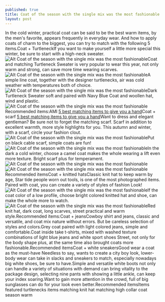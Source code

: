 ```yaml
---
published: true
title: Coat of the season with the single mix was the most fashionable
layout: post
---
```

In the cold winter, practical coat can be said to be the best warm items, by the men\'s favorite, appears frequently in everyday wear. And how to apply coats of charm to the biggest, you can try to match with the following 5 items.Coat + TurtleneckIf you want to make yourself a little more special this winter, be sure to start with a high-neck sweater.![Alt Coat of the season with the single mix was the most fashionable](https://c1.staticflickr.com/1/680/23471798080_df03bc7723_b.jpg)Coat and matching Turtleneck Sweater is very popular to wear this year, not only warm and strong, can save more time wearing scarves.![Alt Coat of the season with the single mix was the most fashionable](https://c2.staticflickr.com/6/5625/23139313314_ef914a2bd9_b.jpg)A simple line coat, together with the designer turtlenecks, air was cold weather with temperatures both of choice.![Alt Coat of the season with the single mix was the most fashionable](https://c1.staticflickr.com/1/754/23399555369_b1bbe64e67_b.jpg)Dark Turtleneck Sweater soft and paired with Navy Blue Coat and woollen hat, wind and plastic.![Alt Coat of the season with the single mix was the most fashionable](https://c2.staticflickr.com/6/5631/23767496385_5ac882ea8b_b.jpg)Recommended items:AMI [5 best matching items to give you a hand](http://cathkidston2015.blogspot.com/2015/11/5-best-matching-items-to-give-you-hand.html)Coat + scarf [5 best matching items to give you a hand](http://cathkidston2015.blogspot.com/2015/11/5-best-matching-items-to-give-you-hand.html)Want to dress and elegant gentleman? Be sure not to forget the matching scarf. Scarf in addition to excellent warmth, more style highlights for you. This autumn and winter, with a scarf, circle your fashion clout.![Alt Coat of the season with the single mix was the most fashionable](https://c1.staticflickr.com/1/681/23659019952_4b4bb00bff_b.jpg)Put on black cable scarf, simple coats are fun!![Alt Coat of the season with the single mix was the most fashionable](https://c2.staticflickr.com/6/5702/23471832180_49d24cd0b3_b.jpg)In the dark a cold winter, choose a camel coat makes the whole wearing a lift even more texture. Bright scarf plus for temperament.![Alt Coat of the season with the single mix was the most fashionable](https://c2.staticflickr.com/6/5697/23741396606_e4c970dd88_b.jpg)![Alt Coat of the season with the single mix was the most fashionable](https://c1.staticflickr.com/1/714/23741402576_26e848d2fe_b.jpg)Recommended itemsCoat + knitted hatsClassic knit hat to keep warm by age, Star tide people worn out tools, is one of the most photographed items. Paired with coat, you can create a variety of styles of fashion Look!![Alt Coat of the season with the single mix was the most fashionable](https://c2.staticflickr.com/6/5736/23139358794_7b99b568ca_b.jpg)If the coat color of a low profile, choose bright colored knitted hat and shoe, can make the whole more to watch.![Alt Coat of the season with the single mix was the most fashionable](https://c2.staticflickr.com/6/5664/23741415566_949d5d9a6b_b.jpg)Red knit hat, dark coat, long scarves, street practical and warm style.Recommended items:Coat + jeansCowboy shirt and jeans, classic and versatile, and coat mix nature without errors. But be careless selection of styles and colors.Grey coat paired with light colored jeans, simple and comfortable.Coat inside take t-shirts, mixed with washed texture combinations of light blue jeans and white sport shoes Street, not only for the body shape plus, at the same time also brought coats more fashionable.Recommended itemsCoat + white sneakersGood wear a coat as the must-have Needless to say, wants to create a city boy look, lower-body wear can take in slacks and sneakers to match, especially nowadays big white shoes, be sure to have.Simple and versatile white boots not only can handle a variety of situations with demand can bring vitality to the package design, selecting nine pants with showing a little ankle, can keep your index soaring.Want to gain more attention in the crowd, full of big sunglasses can do for your look even better.Recommended itemsItems featured turtlenecks items matching knit hat matching high collar coat season warm